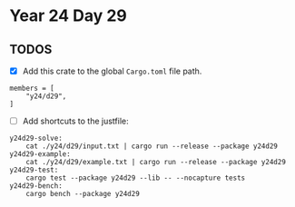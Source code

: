 # Year 24 Day 29

## TODOS

- [x] Add this crate to the global `Cargo.toml` file path.

```
members = [
    "y24/d29",
]
```

- [ ] Add shortcuts to the justfile:

```
y24d29-solve:
    cat ./y24/d29/input.txt | cargo run --release --package y24d29
y24d29-example:
    cat ./y24/d29/example.txt | cargo run --release --package y24d29
y24d29-test:
    cargo test --package y24d29 --lib -- --nocapture tests
y24d29-bench:
    cargo bench --package y24d29
```